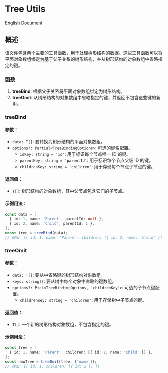 # Tree Utils
[English Document](https://github.com/JsonLee12138/frontend-factory/blob/main/packages/utils/docs/tree/README.en.md)

## 概述

该文件包含两个主要的工具函数，用于处理树形结构的数据。这些工具函数可以将平面对象数组绑定为基于父子关系的树形结构，并从树形结构的对象数组中省略指定的键。

### 函数

1. **treeBind**: 根据父子关系将平面对象数组绑定为树形结构。
2. **treeOmit**: 从树形结构的对象数组中省略指定的键，并返回不包含这些键的新树。

### treeBind

#### 参数：
- `data: T[]`: 要转换为树形结构的平面对象数组。
- `options?: Partial<TreeBindingOptions>`: 可选的键名配置。
  - `idKey: string = 'id'`: 用于标识每个节点唯一 ID 的键。
  - `parentKey: string = 'parentId'`: 用于标识每个节点父级 ID 的键。
  - `childrenKey: string = 'children'`: 用于存储每个节点子节点的键。

#### 返回值：
- `T[]`: 树形结构的对象数组，其中父节点包含它们的子节点。

#### 示例用法：
```typescript
const data = [
  { id: 1, name: 'Parent', parentId: null },
  { id: 2, name: 'Child', parentId: 1 },
];
const tree = treeBind(data);
// 输出: [{ id: 1, name: 'Parent', children: [{ id: 2, name: 'Child' }] }]
```

### treeOmit

#### 参数：
- `data: T[]`: 要从中省略键的树形结构对象数组。
- `keys: string[]`: 要从树中每个对象中省略的键数组。
- `options?: Pick<TreeBindingOptions, 'childrenKey'>`: 可选的子节点键配置。
  - `childrenKey: string = 'children'`: 用于存储树中子节点的键。

#### 返回值：
- `T[]`: 一个新的树形结构对象数组，不包含指定的键。

#### 示例用法：
```typescript
const tree = [
  { id: 1, name: 'Parent', children: [{ id: 2, name: 'Child' }] },
];
const newTree = treeOmit(tree, ['name']);
// 输出: [{ id: 1, children: [{ id: 2 }] }]
```
